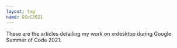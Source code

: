 ```yaml
---
layout: tag
name: GSoC2021
---
```

These are the articles detailing my work on xrdesktop during Google Summer of
Code 2021.
